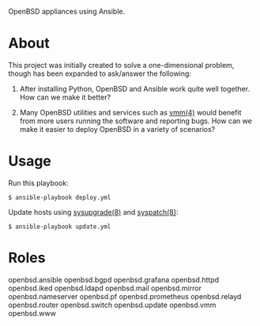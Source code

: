 OpenBSD appliances using Ansible.


# About
This project was initially created to solve a one-dimensional problem,
though has been expanded to ask/answer the following:

1. After installing Python, OpenBSD and Ansible work quite well
together. How can we make it better?

2. Many OpenBSD utilities and services such as
[vmm(4)](https://man.openbsd.org/vmm.4) would benefit from more users
running the software and reporting bugs.  How can we make it easier to
deploy OpenBSD in a variety of scenarios?


# Usage
Run this playbook:

    $ ansible-playbook deploy.yml


Update hosts using
[sysupgrade(8)](https://man.openbsd.org/sysupgrade.8) and
[syspatch(8)](https://man.openbsd.org/syspatch.8):

    $ ansible-playbook update.yml


# Roles
openbsd.ansible
openbsd.bgpd
openbsd.grafana
openbsd.httpd
openbsd.iked
openbsd.ldapd
openbsd.mail
openbsd.mirror
openbsd.nameserver
openbsd.pf
openbsd.prometheus
openbsd.relayd
openbsd.router
openbsd.switch
openbsd.update
openbsd.vmm
openbsd.www
